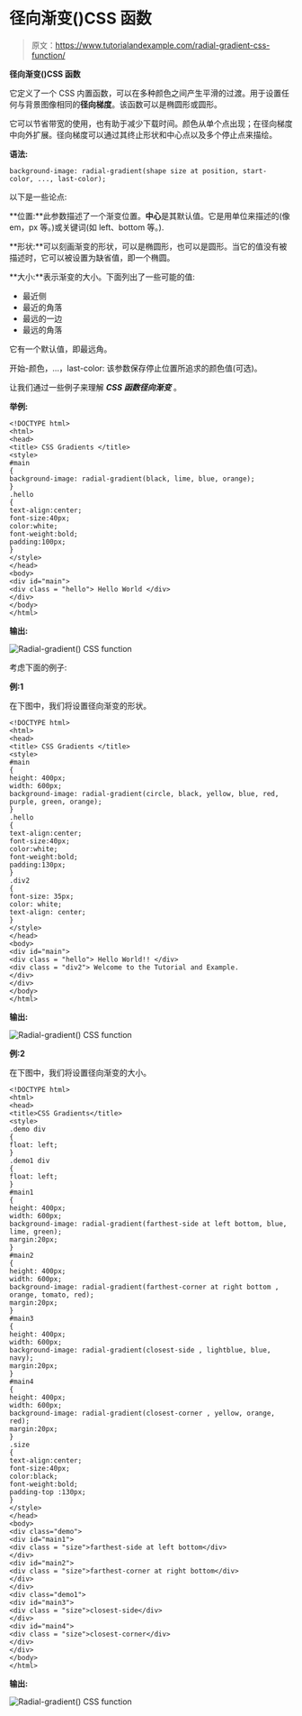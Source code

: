 # 径向渐变()CSS 函数

> 原文：<https://www.tutorialandexample.com/radial-gradient-css-function/>

**径向渐变()CSS 函数**

它定义了一个 CSS 内置函数，可以在多种颜色之间产生平滑的过渡。用于设置任何与背景图像相同的**径向梯度**。该函数可以是椭圆形或圆形。

它可以节省带宽的使用，也有助于减少下载时间。颜色从单个点出现；在径向梯度中向外扩展。径向梯度可以通过其终止形状和中心点以及多个停止点来描绘。

**语法:**

```
background-image: radial-gradient(shape size at position, start-color, ..., last-color);  
```

以下是一些论点:

**位置:**此参数描述了一个渐变位置。**中心**是其默认值。它是用单位来描述的(像 em，px 等。)或关键词(如 left、bottom 等。).

**形状:**可以刻画渐变的形状，可以是椭圆形，也可以是圆形。当它的值没有被描述时，它可以被设置为缺省值，即一个椭圆。

**大小:**表示渐变的大小。下面列出了一些可能的值:

*   最近侧
*   最近的角落
*   最远的一边
*   最远的角落

它有一个默认值，即最远角。

开始-颜色，…，last-color: 该参数保存停止位置所追求的颜色值(可选)。

让我们通过一些例子来理解 ***CSS 函数径向渐变*** 。

**举例:**

```
<!DOCTYPE html>   
<html>   
<head>   
<title> CSS Gradients </title>   
<style>    
#main
{ 
background-image: radial-gradient(black, lime, blue, orange); 
} 
.hello
{   
text-align:center;   
font-size:40px; 
color:white; 
font-weight:bold;   
padding:100px;   
}   
</style>   
</head>   
<body>   
<div id="main">   
<div class = "hello"> Hello World </div>     
</div>   
</body>   
</html>  
```

**输出:**

![Radial-gradient() CSS function](img/927b52acafc5a7d1a52194f99835ecaf.png)

考虑下面的例子:

**例:1**

在下图中，我们将设置径向渐变的形状。

```
<!DOCTYPE html>   
<html>   
<head>   
<title> CSS Gradients </title>   
<style>    
#main
{ 
height: 400px;   
width: 600px;   
background-image: radial-gradient(circle, black, yellow, blue, red, purple, green, orange); 
} 
.hello
{   
text-align:center;   
font-size:40px; 
color:white; 
font-weight:bold;   
padding:130px;   
}
.div2
{
font-size: 35px;
color: white;
text-align: center;
}  
</style>   
</head>   
<body>   
<div id="main">   
<div class = "hello"> Hello World!! </div> 
<div class = "div2"> Welcome to the Tutorial and Example. </div>       
</div>   
</body>   
</html>  
```

**输出:**

![Radial-gradient() CSS function](img/4bd5cd6a8a9afe239ad0c4df4e62377c.png)

**例:2**

在下图中，我们将设置径向渐变的大小。

```
<!DOCTYPE html>   
<html>   
<head>   
<title>CSS Gradients</title>   
<style>
.demo div
{ 
float: left; 
} 
.demo1 div
{ 
float: left; 
} 
#main1
{   
height: 400px;   
width: 600px;   
background-image: radial-gradient(farthest-side at left bottom, blue, lime, green);   
margin:20px; 
} 
#main2
{   
height: 400px;   
width: 600px; 
background-image: radial-gradient(farthest-corner at right bottom , orange, tomato, red);   
margin:20px; 
} 
#main3
{   
height: 400px;   
width: 600px;   
background-image: radial-gradient(closest-side , lightblue, blue, navy);         
margin:20px; 
}   
#main4
{   
height: 400px;   
width: 600px;   
background-image: radial-gradient(closest-corner , yellow, orange, red);   
margin:20px; 
}   
.size
{   
text-align:center;   
font-size:40px; 
color:black; 
font-weight:bold;   
padding-top :130px;   
}   
</style>   
</head>   
<body>   
<div class="demo"> 
<div id="main1">   
<div class = "size">farthest-side at left bottom</div>     
</div>   
<div id="main2">   
<div class = "size">farthest-corner at right bottom</div>     
</div>  
</div>         
<div class="demo1">        
<div id="main3">   
<div class = "size">closest-side</div>     
</div>   
<div id="main4">   
<div class = "size">closest-corner</div>     
</div> 
</div> 
</body>   
</html> 
```

**输出:**

![Radial-gradient() CSS function](img/36de5ca20df3965e4d31b0ce336b66fd.png)